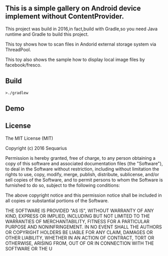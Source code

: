 ## This is a simple gallery on Android device implement without ContentProvider. 
This project was build in 2016,in fact,build with Gradle,so you need Java runtime and Gradle to build this project.

This toy shows how to scan files in Andorid external storage system via ThreadPool.

This toy also shows the sample how to display local image files by facebook/fresco.
## Build
```
>./gradlew
```
## Demo


## License
The MIT License (MIT)

Copyright (c) 2016 Sequarius

Permission is hereby granted, free of charge, to any person obtaining a copy
of this software and associated documentation files (the "Software"), to deal
in the Software without restriction, including without limitation the rights
to use, copy, modify, merge, publish, distribute, sublicense, and/or sell
copies of the Software, and to permit persons to whom the Software is
furnished to do so, subject to the following conditions:

The above copyright notice and this permission notice shall be included in all
copies or substantial portions of the Software.

THE SOFTWARE IS PROVIDED "AS IS", WITHOUT WARRANTY OF ANY KIND, EXPRESS OR
IMPLIED, INCLUDING BUT NOT LIMITED TO THE WARRANTIES OF MERCHANTABILITY,
FITNESS FOR A PARTICULAR PURPOSE AND NONINFRINGEMENT. IN NO EVENT SHALL THE
AUTHORS OR COPYRIGHT HOLDERS BE LIABLE FOR ANY CLAIM, DAMAGES OR OTHER
LIABILITY, WHETHER IN AN ACTION OF CONTRACT, TORT OR OTHERWISE, ARISING FROM,
OUT OF OR IN CONNECTION WITH THE SOFTWARE OR THE U

